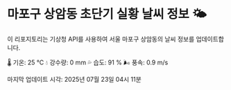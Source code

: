 
# 마포구 상암동 초단기 실황 날씨 정보 🌤️

이 리포지토리는 기상청 API를 사용하여 서울 마포구 상암동의 날씨 정보를 업데이트합니다. 

🌡️ 기온: 25 ℃
💧 강수량: 0 mm
💦 습도: 91 %
🌬️ 풍속: 0.9 m/s

마지막 업데이트 시각: 2025년 07월 23일 04시 11분    
